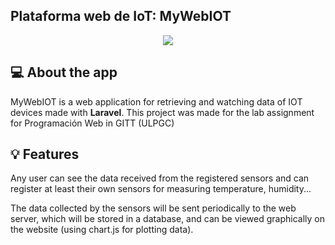 ## Plataforma web de IoT: MyWebIOT

<p align="center">
  <img src="https://i.imgur.com/56t35iv.png">
</p>

## 💻 About the app

MyWebIOT is a web application for retrieving and watching data of IOT devices made with **Laravel**. This project was made for the lab assignment for Programación Web in GITT (ULPGC)

## 💡 Features

Any user can see the data received from the registered sensors and can register at least their own sensors for measuring temperature, humidity... 

The data collected by the sensors will be sent periodically to the web server, which will be stored in a database, and can be viewed graphically on the website (using chart.js for plotting data).


